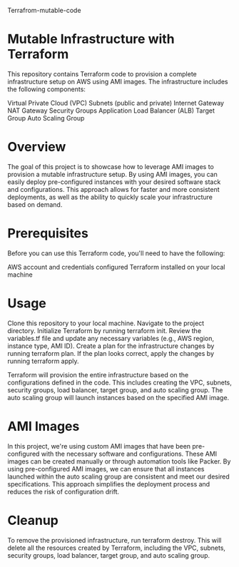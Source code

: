 Terrafrom-mutable-code
# Mutable Infrastructure with Terraform
This repository contains Terraform code to provision a complete infrastructure setup on AWS using AMI images. The infrastructure includes the following components:

Virtual Private Cloud (VPC)
Subnets (public and private)
Internet Gateway
NAT Gateway
Security Groups
Application Load Balancer (ALB)
Target Group
Auto Scaling Group

# Overview
The goal of this project is to showcase how to leverage AMI images to provision a mutable infrastructure setup. By using AMI images, you can easily deploy pre-configured instances with your desired software stack and configurations. This approach allows for faster and more consistent deployments, as well as the ability to quickly scale your infrastructure based on demand.
# Prerequisites
Before you can use this Terraform code, you'll need to have the following:

AWS account and credentials configured
Terraform installed on your local machine

# Usage

Clone this repository to your local machine.
Navigate to the project directory.
Initialize Terraform by running terraform init.
Review the variables.tf file and update any necessary variables (e.g., AWS region, instance type, AMI ID).
Create a plan for the infrastructure changes by running terraform plan.
If the plan looks correct, apply the changes by running terraform apply.

Terraform will provision the entire infrastructure based on the configurations defined in the code. This includes creating the VPC, subnets, security groups, load balancer, target group, and auto scaling group. The auto scaling group will launch instances based on the specified AMI image.
# AMI Images
In this project, we're using custom AMI images that have been pre-configured with the necessary software and configurations. These AMI images can be created manually or through automation tools like Packer.
By using pre-configured AMI images, we can ensure that all instances launched within the auto scaling group are consistent and meet our desired specifications. This approach simplifies the deployment process and reduces the risk of configuration drift.
# Cleanup
To remove the provisioned infrastructure, run terraform destroy. This will delete all the resources created by Terraform, including the VPC, subnets, security groups, load balancer, target group, and auto scaling group.
